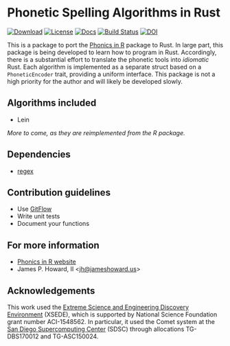# Phonetic Spelling Algorithms in Rust

[![Download](https://img.shields.io/crates/d/phonics)](https://crates.io/crates/phonics)
[![License](https://img.shields.io/crates/l/phonics)](https://github.com/Hoverbear/getset/blob/master/LICENSE)
[![Docs](https://docs.rs/phonics/badge.svg)](https://docs.rs/phonics/)
[![Build Status](https://img.shields.io/travis/k3jph/phonics-in-rust.svg)](https://travis-ci.org/k3jph/phonics-in-rust)
[![DOI](https://zenodo.org/badge/DOI/10.5281/zenodo.3908742.svg)](https://doi.org/10.5281/zenodo.3908742)

This is a package to port the [Phonics in
R](https://howardjp.github.io/phonics/) package to Rust.  In large
part, this package is being developed to learn how to program in
Rust.  Accordingly, there is a substantial effort to translate the
phonetic tools into _idiomatic_ Rust.  Each algorithm is implemented
as a separate struct based on a `PhoneticEncoder` trait, providing
a uniform interface.  This package is not a high priority for the
author and will likely be developed slowly.

## Algorithms included

* Lein

_More to come, as they are reimplemented from the R package._

## Dependencies

* [regex](https://crates.io/crates/regex)

## Contribution guidelines

* Use [GitFlow](http://nvie.com/posts/a-successful-git-branching-model/)
* Write unit tests
* Document your functions

## For more information

* [Phonics in R website](https://howardjp.github.io/phonics/)
* James P. Howard, II <<jh@jameshoward.us>>

## Acknowledgements

This work used the [Extreme Science and Engineering Discovery
Environment](https://www.xsede.org/) (XSEDE), which is supported
by National Science Foundation grant number ACI-1548562. In particular,
it used the Comet system at the [San Diego Supercomputing
Center](https://www.sdsc.edu/) (SDSC) through allocations TG-DBS170012
and TG-ASC150024.
